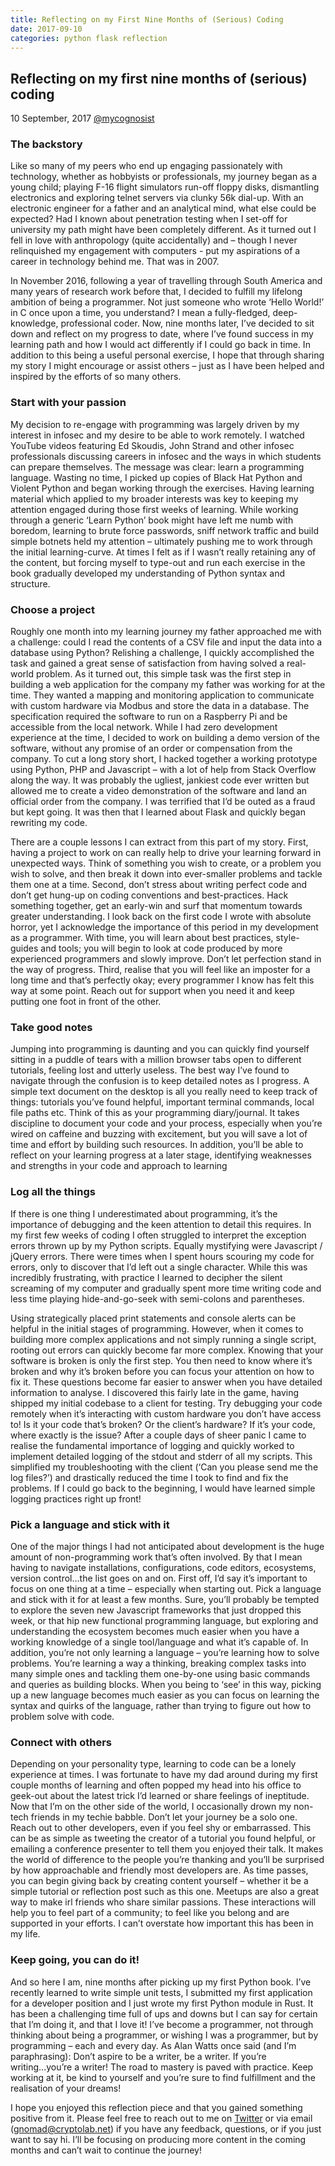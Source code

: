 ```yaml
---
title: Reflecting on my First Nine Months of (Serious) Coding
date: 2017-09-10
categories: python flask reflection
---
```


## Reflecting on my first nine months of (serious) coding

10 September, 2017
[@mycognosist](https://www.twitter.com/mycognosist)

### The backstory

Like so many of my peers who end up engaging passionately with technology, whether as hobbyists or professionals, my journey began as a young child; playing F-16 flight simulators run-off floppy disks, dismantling electronics and exploring telnet servers via clunky 56k dial-up. With an electronic engineer for a father and an analytical mind, what else could be expected? Had I known about penetration testing when I set-off for university my path might have been completely different. As it turned out I fell in love with anthropology (quite accidentally) and – though I never relinquished my engagement with computers - put my aspirations of a career in technology behind me. That was in 2007.

In November 2016, following a year of travelling through South America and many years of research work before that, I decided to fulfill my lifelong ambition of being a programmer. Not just someone who wrote ‘Hello World!’ in C once upon a time, you understand? I mean a fully-fledged, deep-knowledge, professional coder. Now, nine months later, I’ve decided to sit down and reflect on my progress to date, where I’ve found success in my learning path and how I would act differently if I could go back in time. In addition to this being a useful personal exercise, I hope that through sharing my story I might encourage or assist others – just as I have been helped and inspired by the efforts of so many others.

### Start with your passion

My decision to re-engage with programming was largely driven by my interest in infosec and my desire to be able to work remotely. I watched YouTube videos featuring Ed Skoudis, John Strand and other infosec professionals discussing careers in infosec and the ways in which students can prepare themselves. The message was clear: learn a programming language. Wasting no time, I picked up copies of Black Hat Python and Violent Python and began working through the exercises. Having learning material which applied to my broader interests was key to keeping my attention engaged during those first weeks of learning. While working through a generic ‘Learn Python’ book might have left me numb with boredom, learning to brute force passwords, sniff network traffic and build simple botnets held my attention – ultimately pushing me to work through the initial learning-curve. At times I felt as if I wasn’t really retaining any of the content, but forcing myself to type-out and run each exercise in the book gradually developed my understanding of Python syntax and structure.

### Choose a project

Roughly one month into my learning journey my father approached me with a challenge: could I read the contents of a CSV file and input the data into a database using Python? Relishing a challenge, I quickly accomplished the task and gained a great sense of satisfaction from having solved a real-world problem. As it turned out, this simple task was the first step in building a web application for the company my father was working for at the time. They wanted a mapping and monitoring application to communicate with custom hardware via Modbus and store the data in a database. The specification required the software to run on a Raspberry Pi and be accessible from the local network. While I had zero development experience at the time, I decided to work on building a demo version of the software, without any promise of an order or compensation from the company. To cut a long story short, I hacked together a working prototype using Python, PHP and Javascript – with a lot of help from Stack Overflow along the way. It was probably the ugliest, jankiest code ever written but allowed me to create a video demonstration of the software and land an official order from the company. I was terrified that I’d be outed as a fraud but kept going. It was then that I learned about Flask and quickly began rewriting my code. 

There are a couple lessons I can extract from this part of my story. First, having a project to work on can really help to drive your learning forward in unexpected ways. Think of something you wish to create, or a problem you wish to solve, and then break it down into ever-smaller problems and tackle them one at a time. Second, don’t stress about writing perfect code and don’t get hung-up on coding conventions and best-practices. Hack something together, get an early-win and surf that momentum towards greater understanding. I look back on the first code I wrote with absolute horror, yet I acknowledge the importance of this period in my development as a programmer. With time, you will learn about best practices, style-guides and tools; you will begin to look at code produced by more experienced programmers and slowly improve. Don’t let perfection stand in the way of progress. Third, realise that you will feel like an imposter for a long time and that’s perfectly okay; every programmer I know has felt this way at some point. Reach out for support when you need it and keep putting one foot in front of the other. 

### Take good notes

Jumping into programming is daunting and you can quickly find yourself sitting in a puddle of tears with a million browser tabs open to different tutorials, feeling lost and utterly useless. The best way I’ve found to navigate through the confusion is to keep detailed notes as I progress. A simple text document on the desktop is all you really need to keep track of things: tutorials you’ve found helpful, important terminal commands, local file paths etc. Think of this as your programming diary/journal. It takes discipline to document your code and your process, especially when you’re wired on caffeine and buzzing with excitement, but you will save a lot of time and effort by building such resources. In addition, you’ll be able to reflect on your learning progress at a later stage, identifying weaknesses and strengths in your code and approach to learning   

### Log all the things

If there is one thing I underestimated about programming, it’s the importance of debugging and the keen attention to detail this requires. In my first few weeks of coding I often struggled to interpret the exception errors thrown up by my Python scripts. Equally mystifying were Javascript / jQuery errors. There were times when I spent hours scouring my code for errors, only to discover that I’d left out a single character. While this was incredibly frustrating, with practice I learned to decipher the silent screaming of my computer and gradually spent more time writing code and less time playing hide-and-go-seek with semi-colons and parentheses.

Using strategically placed print statements and console alerts can be helpful in the initial stages of programming. However, when it comes to building more complex applications and not simply running a single script, rooting out errors can quickly become far more complex. Knowing that your software is broken is only the first step. You then need to know where it’s broken and why it’s broken before you can focus your attention on how to fix it. These questions become far easier to answer when you have detailed information to analyse. I discovered this fairly late in the game, having shipped my initial codebase to a client for testing. Try debugging your code remotely when it’s interacting with custom hardware you don’t have access to! Is it your code that’s broken? Or the client’s hardware? If it’s your code, where exactly is the issue? After a couple days of sheer panic I came to realise the fundamental importance of logging and quickly worked to implement detailed logging of the stdout and stderr of all my scripts. This simplified my troubleshooting with the client (‘Can you please send me the log files?’) and drastically reduced the time I took to find and fix the problems. If I could go back to the beginning, I would have learned simple logging practices right up front!

### Pick a language and stick with it

One of the major things I had not anticipated about development is the huge amount of non-programming work that’s often involved. By that I mean having to navigate installations, configurations, code editors, ecosystems, version control...the list goes on and on. First off, I’d say it’s important to focus on one thing at a time – especially when starting out. Pick a language and stick with it for at least a few months. Sure, you’ll probably be tempted to explore the seven new Javascript frameworks that just dropped this week, or that hip new functional programming language, but exploring and understanding the ecosystem becomes much easier when you have a working knowledge of a single tool/language and what it’s capable of. In addition, you’re not only learning a language – you’re learning how to solve problems. You’re learning a way a thinking, breaking complex tasks into many simple ones and tackling them one-by-one using basic commands and queries as building blocks. When you being to ‘see’ in this way, picking up a new language becomes much easier as you can focus on learning the syntax and quirks of the language, rather than trying to figure out how to problem solve with code.

### Connect with others

Depending on your personality type, learning to code can be a lonely experience at times. I was fortunate to have my dad around during my first couple months of learning and often popped my head into his office to geek-out about the latest trick I’d learned or share feelings of ineptitude. Now that I’m on the other side of the world, I occasionally drown my non-tech friends in my techie babble. Don’t let your journey be a solo one. Reach out to other developers, even if you feel shy or embarrassed. This can be as simple as tweeting the creator of a tutorial you found helpful, or emailing a conference presenter to tell them you enjoyed their talk. It makes the world of difference to the people you’re thanking and you’ll be surprised by how approachable and friendly most developers are. As time passes, you can begin giving back by creating content yourself – whether it be a simple tutorial or reflection post such as this one. Meetups are also a great way to make irl friends who share similar passions. These interactions will help you to feel part of a community; to feel like you belong and are supported in your efforts. I can’t overstate how important this has been in my life.

### Keep going, you can do it!

And so here I am, nine months after picking up my first Python book. I’ve recently learned to write simple unit tests, I submitted my first application for a developer position and I just wrote my first Python module in Rust. It has been a challenging time full of ups and downs but I can say for certain that I’m doing it, and that I love it! I’ve become a programmer, not through thinking about being a programmer, or wishing I was a programmer, but by programming – each and every day. As Alan Watts once said (and I’m paraphrasing): Don’t aspire to be a writer, be a writer. If you’re writing...you’re a writer! The road to mastery is paved with practice. Keep working at it, be kind to yourself and you’re sure to find fulfillment and the realisation of your dreams!

I hope you enjoyed this reflection piece and that you gained something positive from it. Please feel free to reach out to me on [Twitter](https://www.twitter.com/mycognosist) or via email (gnomad@cryptolab.net) if you have any feedback, questions, or if you just want to say hi. I’ll be focusing on producing more content in the coming months and can’t wait to continue the journey!
